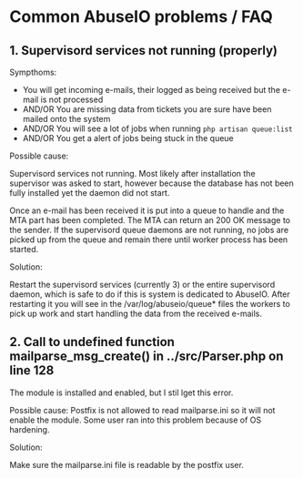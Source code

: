 # Common AbuseIO problems / FAQ

## 1. Supervisord services not running (properly)

Sympthoms: 

- You will get incoming e-mails, their logged as being received but the e-mail is not processed 
- AND/OR You are missing data from tickets you are sure have been mailed onto the system
- AND/OR You will see a lot of jobs when running `php artisan queue:list`
- AND/OR You get a alert of jobs being stuck in the queue

Possible cause:

Supervisord services not running. Most likely after installation the supervisor was asked to start, however
because the database has not been fully installed yet the daemon did not start.

Once an e-mail has been received it is put into a queue to handle and the MTA part has been completed. The MTA can 
return an 200 OK message to the sender. If the supervisord queue daemons are not running, no jobs are picked up from
the queue and remain there until worker process has been started.

Solution:

Restart the supervisord services (currently 3) or the entire supervisord daemon, which is safe to do if this is system
is dedicated to AbuseIO. After restarting it you will see in the /var/log/abuseio/queue* files the workers to pick up
work and start handling the data from the received e-mails.

## 2. Call to undefined function mailparse_msg_create() in ../src/Parser.php on line 128

The module is installed and enabled, but I stil lget this error.

Possible cause:
Postfix is not allowed to read mailparse.ini so it will not enable the module. Some user ran into this problem because of OS hardening.

Solution:

Make sure the mailparse.ini file is readable by the postfix user.
